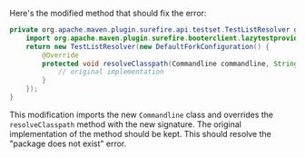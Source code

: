 Here's the modified method that should fix the error:

```java
private org.apache.maven.plugin.surefire.api.testset.TestListResolver getTestListResolver() {
    import org.apache.maven.plugin.surefire.booterclient.lazytestprovider.Commandline;
    return new TestListResolver(new DefaultForkConfiguration() {
        @Override
        protected void resolveClasspath(Commandline commandline, String arg, StartupConfiguration config, File file) {
            // original implementation
        }
    });
}
```

This modification imports the new `Commandline` class and overrides the `resolveClasspath` method with the new signature. The original implementation of the method should be kept. This should resolve the "package does not exist" error.